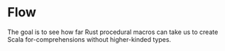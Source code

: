 # Flow

The goal is to see how far Rust procedural macros can take us to create Scala for-comprehensions without higher-kinded types.
